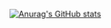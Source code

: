 [![Anurag's GitHub stats](https://github-readme-stats.vercel.app/api?username=leoqyang)](https://github.com/anuraghazra/github-readme-stats)
